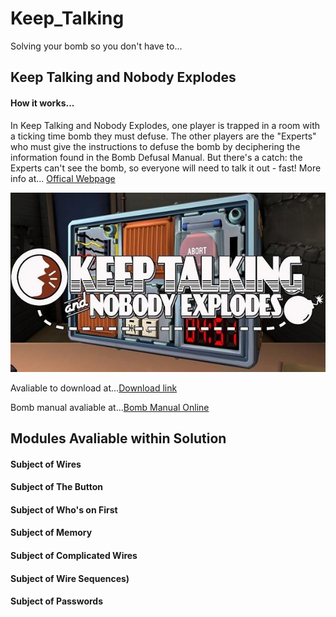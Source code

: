 # Keep_Talking
Solving your bomb so you don't have to...



## Keep Talking and Nobody Explodes
#### How it works...
In Keep Talking and Nobody Explodes, one player is trapped in a room with a ticking time bomb they must defuse. The other players are the "Experts" who must give the instructions to defuse the bomb by deciphering the information found in the Bomb Defusal Manual. But there's a catch: the Experts can't see the bomb, so everyone will need to talk it out - fast! More info at... [Offical Webpage](http://www.keeptalkinggame.com/)

![Screenshot](keeptalking.jpeg)

Avaliable to download at...[Download link](http://www.dlcompare.com/games/100003858/buy-keep-talking-and-nobody-explodes-key)

Bomb manual avaliable at...[Bomb Manual Online](http://www.bombmanual.com/)



## Modules Avaliable within Solution

#### Subject of Wires
#### Subject of The Button
#### Subject of Who's on First
#### Subject of Memory
#### Subject of Complicated Wires
#### Subject of Wire Sequences)
#### Subject of Passwords
